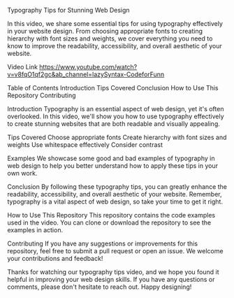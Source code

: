 Typography Tips for Stunning Web Design

In this video, we share some essential tips for using typography effectively in your website design. From choosing appropriate fonts to creating hierarchy with font sizes and weights, we cover everything you need to know to improve the readability, accessibility, and overall aesthetic of your website.

Video Link
https://www.youtube.com/watch?v=v8fqO1qf2gc&ab_channel=lazySyntax-CodeforFunn

Table of Contents
Introduction
Tips Covered
Conclusion
How to Use This Repository
Contributing

Introduction
Typography is an essential aspect of web design, yet it's often overlooked. In this video, we'll show you how to use typography effectively to create stunning websites that are both readable and visually appealing.

Tips Covered
Choose appropriate fonts
Create hierarchy with font sizes and weights
Use whitespace effectively
Consider contrast

Examples
We showcase some good and bad examples of typography in web design to help you better understand how to apply these tips in your own work.

Conclusion
By following these typography tips, you can greatly enhance the readability, accessibility, and overall aesthetic of your website. Remember, typography is a vital aspect of web design, so take your time to get it right.

How to Use This Repository
This repository contains the code examples used in the video. You can clone or download the repository to see the examples in action.

Contributing
If you have any suggestions or improvements for this repository, feel free to submit a pull request or open an issue. We welcome your contributions and feedback!

Thanks for watching our typography tips video, and we hope you found it helpful in improving your web design skills. If you have any questions or comments, please don't hesitate to reach out. Happy designing!
